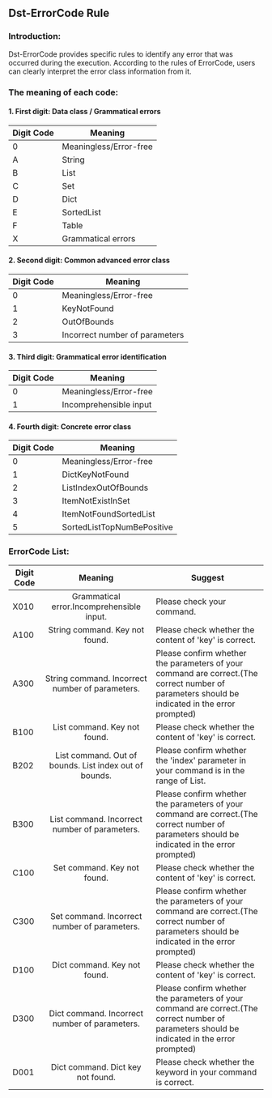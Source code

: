 ## Dst-ErrorCode Rule

### Introduction:
Dst-ErrorCode provides specific rules to identify any error that 
was occurred during the execution.
According to the rules of ErrorCode, users can clearly interpret 
the error class information from it.

### The meaning of each code:
#### 1. First digit: Data class / Grammatical errors

Digit Code|Meaning 
---|---
0|Meaningless/Error-free
A|String
B|List
C|Set
D|Dict
E|SortedList
F|Table
X|Grammatical errors 

#### 2. Second digit: Common advanced error class

Digit Code|Meaning
---|---
0|Meaningless/Error-free
1|KeyNotFound
2|OutOfBounds
3|Incorrect number of parameters

#### 3. Third digit: Grammatical error identification

Digit Code|Meaning
---|---
0|Meaningless/Error-free
1|Incomprehensible input

#### 4. Fourth digit: Concrete error class

Digit Code|Meaning
---|---
0|Meaningless/Error-free
1|DictKeyNotFound
2|ListIndexOutOfBounds
3|ItemNotExistInSet
4|ItemNotFoundSortedList
5|SortedListTopNumBePositive

### ErrorCode List:
Digit Code|Meaning|Suggest
---|:---:|---
X010|Grammatical error.Incomprehensible input.|Please check your command.
A100|String command. Key not found.|Please check whether the content of 'key' is correct.
A300|String command. Incorrect number of parameters.|Please confirm whether the parameters of your command are correct.(The correct number of parameters should be indicated in the error prompted)
B100|List command. Key not found.|Please check whether the content of 'key' is correct.
B202|List command. Out of bounds. List index out of bounds.|Please confirm whether the 'index' parameter in your command is in the range of List.
B300|List command. Incorrect number of parameters.|Please confirm whether the parameters of your command are correct.(The correct number of parameters should be indicated in the error prompted)
C100|Set command. Key not found.|Please check whether the content of 'key' is correct.
C300|Set command. Incorrect number of parameters.|Please confirm whether the parameters of your command are correct.(The correct number of parameters should be indicated in the error prompted)
D100|Dict command. Key not found.|Please check whether the content of 'key' is correct.
D300|Dict command. Incorrect number of parameters.|Please confirm whether the parameters of your command are correct.(The correct number of parameters should be indicated in the error prompted)
D001|Dict command. Dict key not found.|Please check whether the keyword in your command is correct.


